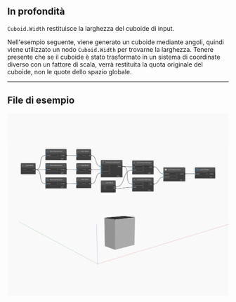 ## In profondità
`Cuboid.Width` restituisce la larghezza del cuboide di input.

Nell'esempio seguente, viene generato un cuboide mediante angoli, quindi viene utilizzato un nodo `Cuboid.Width` per trovarne la larghezza. Tenere presente che se il cuboide è stato trasformato in un sistema di coordinate diverso con un fattore di scala, verrà restituita la quota originale del cuboide, non le quote dello spazio globale.

___
## File di esempio

![Width](./Autodesk.DesignScript.Geometry.Cuboid.Width_img.jpg)


